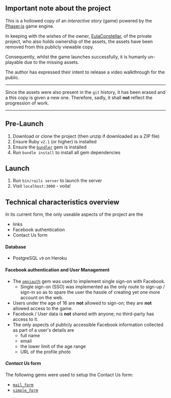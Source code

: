 ## Important note about the project

This is a hollowed copy of an _interactive story_ (game) powered by the [Phaser.js](http://phaser.io) game engine.

In keeping with the wishes of the owner, [EulaConstellar](https://github.com/EulaConstellar), of the private project, who also holds ownership of the assets, the assets have been removed from this publicly viewable copy.

Consequently, whilst the game launches successfully, it is humanly un-playable due to the missing assets.

The author has expressed their intent to release a video walkthrough for the public.

----

Since the assets were also present in the `git` history, it has been erased and a this copy is given a new one. Therefore, sadly, it shall **not** reflect the progression of work.

----

## Pre-Launch
1. Download or clone the project (then unzip if downloaded as a ZIP file)
1. Ensure Ruby `v2.1` (or higher) is installed
1. Ensure the [`bundler`](http://bundler.io) gem is installed
1. Run `bundle install` to install all gem dependencies

## Launch
1. Run `bin/rails server` to launch the server
1. Visit `localhost:3000` - voila!

## Technical characteristics overview
In its current form, the only useable aspects of the project are the
- links
- Facebook authentication
- Contact Us form

#### Database
- PostgreSQL `v9` on Heroku

#### Facebook authentication and User Management
- The [`omniauth`](https://github.com/intridea/omniauth) gem was used to implement single sign-on with Facebook.
  - Single sign-on (SSO) was implemented as the only route to sign-up / sign-in so as to spare the user the hassle of creating yet one more account on the web.
- Users under the age of 16 are **not** allowed to sign-on; they are **not** allowed access to the game.
- Facebook / User data is **not** shared with anyone; no third-party has access to it.
- The only aspects of publicly accessible Facebook information collected as part of a user's details are
  - full name
  - email
  - the lower limit of the age range
  - URL of the profile photo

#### _Contact Us_ form
The following gems were used to setup the Contact Us form:
- [`mail_form`](https://github.com/plataformatec/mail_form)
- [`simple_form`](https://github.com/plataformatec/simple_form)
